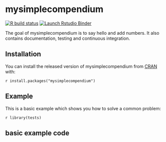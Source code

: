 
# mysimplecompendium

<!-- badges: start -->
 [![R build status](https://github.com/sanjanagupta16/DATA-598-WI20-week-7/workflows/R-CMD-check/badge.svg)](https://github.com/sanjanagupta16/DATA-598-WI20-week-7/actions)
 [![Launch Rstudio Binder](http://mybinder.org/badge_logo.svg)](https://mybinder.org/v2/gh/sanjanagupta16/DATA-598-WI20-week-7/tests/master?urlpath=rstudio)
 <!-- badges: end -->

The goal of mysimplecompendium is to say hello and add numbers. It also contains documentation, testing and continuous integration.

## Installation

You can install the released version of mysimplecompendium from [CRAN](https://CRAN.R-project.org) with:

```r install.packages("mysimplecompendium") ```

## Example

This is a basic example which shows you how to solve a common problem:

```r library(tests) ```
## basic example code


